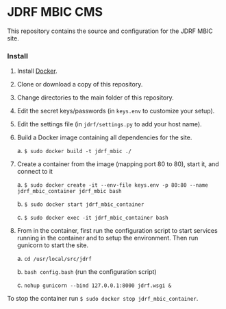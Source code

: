 # JDRF MBIC CMS #

This repository contains the source and configuration for the JDRF MBIC site.

### Install ###

1. Install [Docker](https://www.docker.com/).
2. Clone or download a copy of this repository.
3. Change directories to the main folder of this repository.
4. Edit the secret keys/passwords (in ``keys.env`` to customize your setup).
5. Edit the settings file (in ``jdrf/settings.py`` to add your host name).
6. Build a Docker image containing all dependencies for the site.

    a. ``$ sudo docker build -t jdrf_mbic ./``

7. Create a container from the image (mapping port 80 to 80), start it, and connect to it

    a. ``$ sudo docker create -it --env-file keys.env -p 80:80 --name jdrf_mbic_container jdrf_mbic bash``

    b. ``$ sudo docker start jdrf_mbic_container``
    
    c. ``$ sudo docker exec -it jdrf_mbic_container bash``
    
8. From in the container, first run the configuration script to start services running in the container and to setup the environment. Then run gunicorn to start the site.

    a. ``cd /usr/local/src/jdrf``
    
    b. ``bash config.bash`` (run the configuration script)

    c. ``nohup gunicorn --bind 127.0.0.1:8000 jdrf.wsgi &``
    

To stop the container run ``$ sudo docker stop jdrf_mbic_container``.

